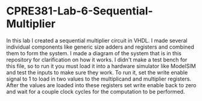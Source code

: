 # CPRE381-Lab-6-Sequential-Multiplier
In this lab I created a sequential multiplier circuit in VHDL. I made several individual components like generic size adders and registers and combined them to form the system. I made a diagram of the system that is in this repository for clarification on how it works. I didn't make a test bench for this file, so to run it you must load it into a hardware simulator like ModelSIM and test the inputs to make sure they work. To run it, set the write enable signal to 1 to load in two values to the multiplicand and multiplier registers. After the values are loaded into these registers set write enable back to zero and wait for a couple clock cycles for the computation to be performed.
